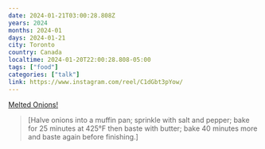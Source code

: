 ```yaml
---
date: 2024-01-21T03:00:28.808Z
years: 2024
months: 2024-01
days: 2024-01-21
city: Toronto
country: Canada
localtime: 2024-01-20T22:00:28.808-05:00
tags: ["food"]
categories: ["talk"]
link: https://www.instagram.com/reel/C1dGbt3pYow/
---
```

[Melted Onions!](https://www.instagram.com/reel/C1dGbt3pYow/)

> [Halve onions into a muffin pan; sprinkle with salt and pepper; bake for 25 minutes at 425°F then baste with butter; bake 40 minutes more and baste again before finishing.]
